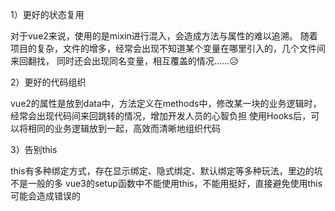 1）更好的状态复用

对于vue2来说，使用的是mixin进行混入，会造成方法与属性的难以追溯。
随着项目的复杂，文件的增多，经常会出现不知道某个变量在哪里引入的，几个文件间来回翻找，
同时还会出现同名变量，相互覆盖的情况……😥

2）更好的代码组织

vue2的属性是放到data中，方法定义在methods中，修改某一块的业务逻辑时，
经常会出现代码间来回跳转的情况，增加开发人员的心智负担
使用Hooks后，可以将相同的业务逻辑放到一起，高效而清晰地组织代码

3）告别this

this有多种绑定方式，存在显示绑定、隐式绑定、默认绑定等多种玩法，里边的坑不是一般的多
vue3的setup函数中不能使用this，不能用挺好，直接避免使用this可能会造成错误的

